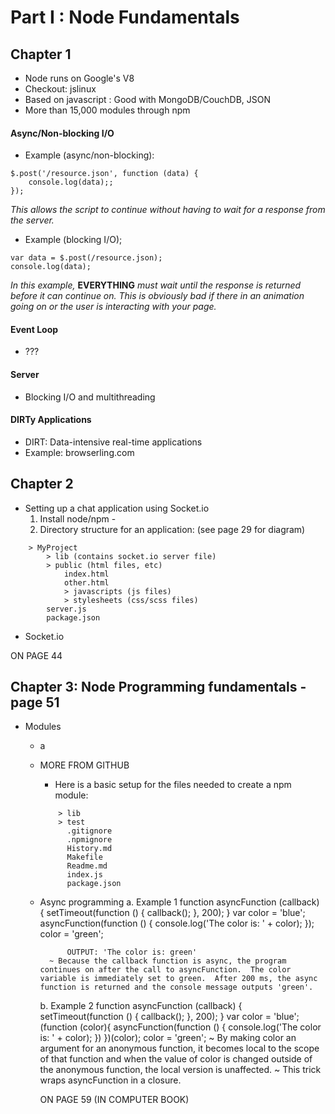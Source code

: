 # Part I : Node Fundamentals

## Chapter 1
- Node runs on Google's V8
- Checkout: jslinux
- Based on javascript : Good with MongoDB/CouchDB, JSON
- More than 15,000 modules through npm

#### Async/Non-blocking I/O
- Example (async/non-blocking):

```
$.post('/resource.json', function (data) {
	console.log(data);;
});
```

*This allows the script to continue without having to wait for a response from the server.*
- Example (blocking I/O);

```
var data = $.post(/resource.json);
console.log(data);
```

*In this example,* **EVERYTHING** *must wait until the response is returned before it can continue on.*
*This is obviously bad if there in an animation going on or the user is interacting with your page.*

#### Event Loop
- ???

#### Server
- Blocking I/O and multithreading

#### DIRTy Applications
- DIRT: Data-intensive real-time applications
- Example: browserling.com

## Chapter 2
- Setting up a chat application using Socket.io
	1.  Install node/npm
			-  
	2.  Directory structure for an application: (see page 29 for diagram)

```
	> MyProject
		> lib (contains socket.io server file)
		> public (html files, etc)
			index.html
			other.html
			> javascripts (js files)
			> stylesheets (css/scss files)
		server.js
		package.json
```

- Socket.io

ON PAGE 44

## Chapter 3: Node Programming fundamentals - page 51
- Modules
	- a

	- MORE FROM GITHUB
		- Here is a basic setup for the files needed to create a npm module:

		```
			> lib
			> test
			  .gitignore
			  .npmignore
			  History.md
			  Makefile
			  Readme.md
			  index.js
			  package.json
		```
		
	- Async programming
		a.  Example 1
				function asyncFunction (callback) {
					setTimeout(function () {
						callback();
					}, 200);
				}
				var color = 'blue';
				asyncFunction(function () {
					console.log('The color is: ' + color);
				});
				color = 'green';

				OUTPUT: 'The color is: green'
			~ Because the callback function is async, the program continues on after the call to asyncFunction.  The color variable is immediately set to green.  After 200 ms, the async function is returned and the console message outputs 'green'.

		b.  Example 2
				function asyncFunction (callback) {
					setTimeout(function () {
						callback();
					}, 200);
				}
				var color = 'blue';
				(function (color){
					asyncFunction(function () {
						console.log('The color is: ' + color);
					})
				})(color);
				color = 'green';
			~ By making color an argument for an anonymous function, it becomes local to the scope of that function and when the value of color is changed outside of the anonymous function, the local version is unaffected.
			~ This trick wraps asyncFunction in a closure.

		ON PAGE 59 (IN COMPUTER BOOK)





